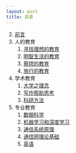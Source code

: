 ```yaml
---
layout: post
title: 目录
---
```


2. [前言](preample)
3. 人的教育
   1. [寻找理想的教育](edu/1-intro/)
   2. [明智生活的教育](edu/2-libra/)
   1. [蔡锷的教育](history/3-caie/)
   2. [旅行的教育](travel/3-yunnan/5-lijiang/)
4. 学术教育
   1. [大学之理念](edu/2-university/)
   2. [写作帮助思考](write)
   3. [科研方法](project)
5. 专业教育
   1. [数据科学](ds)
   2. [机器学习和深度学习](ai/dl/)
   3. [通信系统原理](comm)
   4. [通信网理论基础](comnet/1-queue/)
   5. [英语](english)


<!-- 5. [离散数学](dm) -->

<br/>

<!-- cd /Users/yishuai/Documents/Website/book/book -->
<!-- jekyll serve --trace -->

<!-- cd /Users/yishuai/.gem/ruby/3.1.2/gems/web/webrick-1.7.0 -->
<!-- bundle add webrick -->